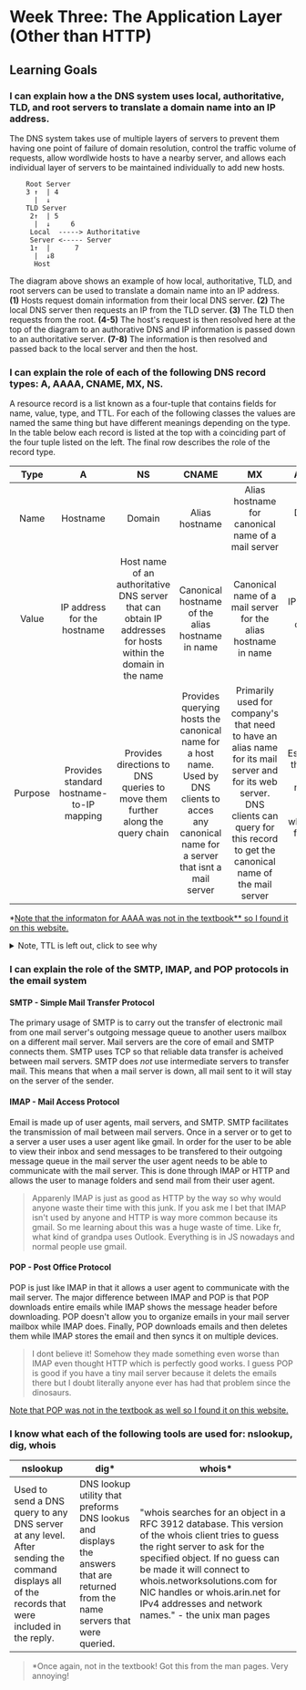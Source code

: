 # Week Three: The Application Layer (Other than HTTP)

## Learning Goals

### I can explain how a the DNS system uses local, authoritative, TLD, and root servers to translate a domain name into an IP address.

The DNS system takes use of multiple layers of servers to prevent them having one point of failure of domain resolution, control the traffic volume of requests, allow wordlwide hosts to have a nearby server, and allows each individual layer of servers to be maintained individually to add new hosts. 

```
    Root Server
    3 ↑  | 4
      |  ↓
    TLD Server
     2↑  | 5
      |  ↓     6
     Local  -----> Authoritative       
     Server <----- Server
     1↑  |      7
      |  ↓8 
      Host
```
The diagram above shows an example of how local, authoritative, TLD, and root servers can be used to translate a domain name into an IP address.<br>
**(1)** Hosts request domain information from their local DNS server. **(2)** The local DNS server then requests an IP from the TLD server. **(3)** The TLD then requests from the root. **(4-5)** The host's request is then resolved here at the top of the diagram to an authorative DNS and IP information is passed down to an authoritative server. **(7-8)** The information is then resolved and passed back to the local server and then the host.

### I can explain the role of each of the following DNS record types: A, AAAA, CNAME, MX, NS.
A resource record is a list known as a four-tuple that contains fields for name, value, type, and TTL. For each of the following classes the values are named the same thing but have different meanings depending on the type. In the table below each record is listed at the top with a coinciding part of the four tuple listed on the left. The final row describes the role of the record type.

|  Type |   A   |  NS | CNAME |   MX  |   AAAA*  |
|:-:|:-----:|:-----:|:-----:|:-----:|:-----:|
| Name  |  Hostname | Domain | Alias hostname | Alias hostname for canonical name of a mail server | Domain name |
| Value | IP address for the hostname | Host name of an authoritative DNS server that can obtain IP addresses for hosts within the domain in the name | Canonical hostname of the alias hostname in name | Canonical name of a mail server for the alias hostname in name | IP address for the domain name |
| Purpose |  Provides standard hostname-to-IP mapping | Provides directions to DNS queries to move them further along the query chain | Provides querying hosts the canonical name for a host name. Used by DNS clients to acces any canonical name for a server that isnt a mail server | Primarily used for company's that need to have an alias name for its mail server and for its web server. DNS clients can query for this record to get the canonical name of the mail server | Essentially the same as A records but for IPv6 where A is for IPv4 |


*[Note that the informaton for AAAA was not in the textbook** so I found it on this website. ](https://www.plesk.com/wiki/aaaa-record/#:~:text=A%20and%20AAAA%20records%20are,corresponds%20to%20an%20IPv6%20address.)
<!---**because screw me right!---->
<details>
<summary>Note, TTL is left out, click to see why</summary> Because it is the *time to live* of the resource record and is used for determing if a resource should be taken from a cache and the textbook didn't describe it so I dont know why I should have to if the literal PHDs of the book decided not to.
</details>

### I can explain the role of the SMTP, IMAP, and POP protocols in the email system

#### SMTP - Simple Mail Transfer Protocol

The primary usage of SMTP is to carry out the transfer of electronic mail from one mail server's outgoing message queue to another users mailbox on a different mail server. Mail servers are the core of email and SMTP connects them. SMTP uses TCP so that reliable data transfer is acheived between mail servers. SMTP does *not* use intermediate servers to transfer mail. This means that when a mail server is down, all mail sent to it will stay on the server of the sender.

#### IMAP - Mail Access Protocol

Email is made up of user agents, mail servers, and SMTP. SMTP facilitates the transmission of mail between mail servers. Once in a server or to get to a server a user uses a user agent like gmail. In order for the user to be able to view their inbox and send messages to be transfered to their outgoing message queue in the mail server the user agent needs to be able to communicate with the mail server. This is done through IMAP or HTTP and allows the user to manage folders and send mail from their user agent.

> Apparenly IMAP is just as good as HTTP by the way so why would anyone waste their time with this junk. If you ask me I bet that IMAP isn't used by anyone and HTTP is way more common because its gmail. So me learning about this was a huge waste of time. Like fr, what kind of grandpa uses Outlook. Everything is in JS nowadays and normal people use gmail.

#### POP - Post Office Protocol

POP is just like IMAP in that it allows a user agent to communicate with the mail server. The major difference between IMAP and POP is that POP downloads entire emails while IMAP shows the message header before downloading. POP doesn't allow you to organize emails in your mail server mailbox while IMAP does. Finally, POP downloads emails and then deletes them while IMAP stores the email and then syncs it on multiple devices.

> I dont believe it! Somehow they made something even worse than IMAP even thought HTTP which is perfectly good works. I guess POP is good if you have a tiny mail server because it delets the emails there but I doubt literally anyone ever has had that problem since the dinosaurs.

[Note that POP was not in the textbook as well so I found it on this website.](https://www.plesk.com/wiki/aaaa-record/#:~:text=A%20and%20AAAA%20records%20are,corresponds%20to%20an%20IPv6%20address.)

### I know what each of the following tools are used for: nslookup, dig, whois

|   nslookup   |     dig*     |    whois*    |
|--------------|-------------|-------------|
| Used to send a DNS query to any DNS server at any level. After sending the command displays all of the records that were included in the reply.  | DNS lookup utility that preforms DNS lookus and displays the answers that are returned from the name servers that were queried.  | "whois searches for an object in a RFC 3912 database. This version of the whois client tries to guess the right server to ask for the specified object. If no guess can be  made  it  will  connect  to  whois.networksolutions.com  for  NIC  handles  or whois.arin.net for IPv4 addresses and network names." - the unix man pages |

> *Once again, not in the textbook! Got this from the man pages. Very annoying!
